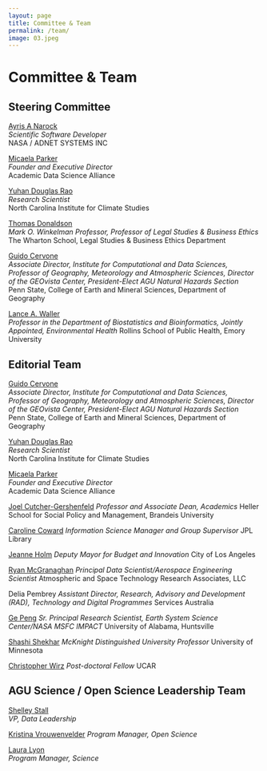 ```yaml
---
layout: page
title: Committee & Team
permalink: /team/
image: 03.jpeg
---
```


# Committee & Team

## Steering Committee

[Ayris A Narock](https://www.linkedin.com/in/ayris-narock-62118516/)  
*Scientific Software Developer*  
NASA / ADNET SYSTEMS INC  

[Micaela Parker](https://academicdatascience.org/data-science/about)  
*Founder and Executive Director*  
Academic Data Science Alliance  

[Yuhan Douglas Rao](https://www.linkedin.com/in/douglas-rao/)  
*Research Scientist*  
North Carolina Institute for Climate Studies  

[Thomas Donaldson](https://lgst.wharton.upenn.edu/profile/donaldst/)  
*Mark O. Winkelman Professor, Professor of Legal Studies & Business Ethics*  
The Wharton School, Legal Studies & Business Ethics Department  

[Guido Cervone](https://www.geog.psu.edu/directory/guido-cervone)  
*Associate Director, Institute for Computational and Data Sciences, Professor of Geography, Meteorology and Atmospheric Sciences, Director of the GEOvista Center, President-Elect AGU Natural Hazards Section*  
Penn State, College of Earth and Mineral Sciences, Department of Geography  

[Lance A. Waller](https://www.sph.emory.edu/faculty/profile/index.php?FID=345)  
*Professor in the Department of Biostatistics and Bioinformatics, Jointly Appointed, Environmental Health*
Rollins School of Public Health, Emory University

## Editorial Team

[Guido Cervone](https://www.geog.psu.edu/directory/guido-cervone)  
*Associate Director, Institute for Computational and Data Sciences, Professor of Geography, Meteorology and Atmospheric Sciences, Director of the GEOvista Center, President-Elect AGU Natural Hazards Section*  
Penn State, College of Earth and Mineral Sciences, Department of Geography  

[Yuhan Douglas Rao](https://www.linkedin.com/in/douglas-rao/)  
*Research Scientist*  
North Carolina Institute for Climate Studies  

[Micaela Parker](https://academicdatascience.org/data-science/about)  
*Founder and Executive Director*  
Academic Data Science Alliance 

[Joel Cutcher-Gershenfeld](http://orcid.org/0000-0001-7659-7024)
*Professor and Associate Dean, Academics*
Heller School for Social Policy and Management, Brandeis University

[Caroline Coward](https://twitter.com/tenorclef530)
*Information Science Manager and Group Supervisor*
JPL Library

[Jeanne Holm](https://www.linkedin.com/in/jeanneholm)
*Deputy Mayor for Budget and Innovation*
City of Los Angeles

[Ryan McGranaghan](https://twitter.com/AeroSciengineer)
*Principal Data Scientist/Aerospace Engineering Scientist*
Atmospheric and Space Technology Research Associates, LLC

Delia Pembrey
*Assistant Director, Research, Advisory and Development (RAD), Technology and Digital Programmes*
Services Australia

[Ge Peng](https://www.linkedin.com/in/ge-peng-37543230)
*Sr. Principal Research Scientist, Earth System Science Center/NASA MSFC IMPACT*
University of Alabama, Huntsville

[Shashi Shekhar](https://www-users.cse.umn.edu/~shekhar/)
*McKnight Distinguished University Professor*
University of Minnesota

[Christopher Wirz](http://www.cdwirz.com/)
*Post-doctoral Fellow*
UCAR


## AGU Science / Open Science Leadership Team

[Shelley Stall](https://twitter.com/ShelleyStall)  
*VP, Data Leadership*

[Kristina Vrouwenvelder](https://twitter.com/kvrouwen)
*Program Manager, Open Science*

[Laura Lyon](https://twitter.com/lyonlaur)  
*Program Manager, Science*
